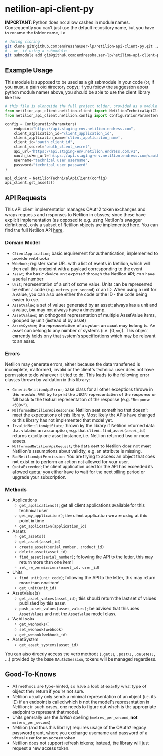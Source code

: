 # netilion-api-client-py

**IMPORTANT**: Python does not allow dashes in module names. Consequently you can't just use the default repository name,
but you have to rename the folder name, i.e.

```bash
# during cloning
git clone git@github.com:endresshauser-lp/netilion-api-client-py.git ./netilion_api_client
# - or, if using a submodule:
git submodule add git@github.com:endresshauser-lp/netilion-api-client-py.git ./netilion_api_client
```

## Example Usage

This module is supposed to be used as a git submodule in your code (or, if you must, a plain old directory copy); if you
follow the suggestion about python module names above, you should be able to use the client library like this:

```python
# this file is alongside the full project folder, provided as a module named "netilion_api_client"
from netilion_api_client.netilion.client import NetilionTechnicalApiClient
from netilion_api_client.netilion.config import ConfigurationParameters

config = ConfigurationParameters(
    endpoint="https://api.staging-env.netilion.endress.com",
    client_application_id="client_application_id",
    client_application_name="client_application_name",
    client_id="oauth_client_id",
    client_secret="oauth_client_secret",
    api_url="https://api.staging-env.netilion.endress.com/v1",
    oauth_token_url="https://api.staging-env.netilion.endress.com/oauth/token",
    username="technical user username",
    password="technical user password"
)

api_client = NetilionTechnicalApiClient(config)
api_client.get_assets()
```

## API Requests

This API client implementation manages OAuth2 token exchanges and wraps requests and responses to Netilion in classes; 
since these have explicit implementation (as opposed to e.g. using Netilion's swagger definitions), only a subset of 
Netilion objects are implemented here. You can find the full Netilion API [here](https://api.staging-env.netilion.endress.com/doc/v1/).

### Domain Model

- `ClientApplication`; basic requirement for authentication, implemented to provide webhooks
- `WebHook`; register some URL with a list of events in Netilion, which will then call this endpoint with a payload
   corresponding to the event
- `Asset`; the basic device unit exposed through the Netilion API; can have a serial number
- `Unit`; representation of a unit of some value. Units can be represented by either a code (e.g. `metres_per_second`) or 
   an ID. When using a unit for a value, you can also use either the code or the ID - the code being easier to use.
- `AssetValue`; a set of values generated by an asset; always has a unit and a value, but may not always have a timestamp.
- `AssetValues`; an orthogonal representation of multiple AssetValue items, grouped by unit (instead of by asset)
- `AssetSystem`; the representation of a system an asset may belong to. An asset can belong to any number of systems 
  (i.e. [0, ∞]). This object currently holds only that system's specifications which may be relevant to an asset.

### Errors

Netilion may generate errors, either because the data transferred is incomplete, malformed, invalid or the client's
technical user does not have permission to do whatever it tried to do. This leads to the following error classes thrown
by validation in this library:

- `GenericNetilionApiError`; base class for all other exceptions thrown in this module. Will try to print the JSON
  representation of the response or fall back to the textual representation of the response (e.g. `"Response <500>"`).
- `MalformedNetilionApiResponse`; Netilion sent something that doesn't meet the expectations of this library. Most likely
  the APIs have changed or this library has not implemented that model yet.
- `InvalidNetilionApiState`; thrown by the library if Netilion returned data that violates an assumption, e.g. that
  `client.find_asset(asset_id)` returns exactly one asset instance, i.e. Netilion returned two or more assets.
- `MalformedNetilionApiRequest`; the data sent to Netilion does not meet Netilion's assumptions about validity, e.g. an
  attribute is missing.
- `BadNetilionApiPermission`; You are trying to access an object that does not exist or to perform an action not allowed
  for your user.
- `QuotaExceeded`; the client application used for the API has exceeded its allowed quota; you either have to wait for 
  the next billing period or upgrade your subscription.

### Methods

- Applications
  - `get_applications()`; get all client applications available for this technical user
  - `get_my_application()`; the client application we are using at this point in time
  - `get_application(application_id)`
- Assets
  - `get_assets()`
  - `get_asset(asset_id)`
  - `create_asset(serial_number, product_id)`
  - `delete_asset(asset_id)`
  - `find_asset(serial_number)`; following the API to the letter, this may return more than one item!
  - `set_rw_permissions(asset_id, user_id)`
- Units
  - `find_unit(unit_code)`; following the API to the letter, this may return more than one item!
  - `get_unit(unit_id)`
- AssetValue(s)
  - `get_asset_values(asset_id)`; this should return the last set of values published by this asset.
  - `push_asset_values(asset_values)`; be advised that this uses `AssetValues` and not the `AssetValue` model class.
- WebHooks
  - `get_webhooks()`
  - `set_webhook(webhook)`
  - `get_webook(webhook_id)`
- AssetSystem
  - `get_asset_systems(asset_id)`
  
You can also directly access the verb methods (`.get()`, `.post()`, `.delete()`, ...) provided by the base `OAuth2Session`,
tokens will be managed regardless.

## Good-To-Knows

- All methods are type-hinted, so have a look at exactly what type of object they return if you're not sure.
- Netilion usually only sends a minimal representation of an object (i.e. its ID) if an endpoint is called which is not 
  the model's representation in Netilion; in such cases, one needs to figure out which is the appropriate endpoint to 
  represent that model.
- Units generally use the *british* spelling (`metres_per_second`, **not** `meters_per_second`)
- Netilion (and thus this library) requires usage of the OAuth2 legacy password grant, where you exchange username and
  password of a virtual user for an access token.
- Netilion does not support refresh tokens; instead, the library will just request a new access token.
